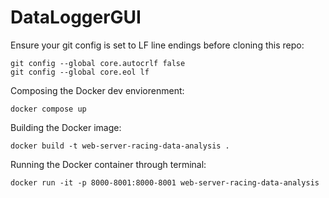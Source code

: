 # DataLoggerGUI
Ensure your git config is set to LF line endings before cloning this repo:
```
git config --global core.autocrlf false
git config --global core.eol lf
```

Composing the Docker dev enviorenment:
```
docker compose up
```

Building the Docker image:
```
docker build -t web-server-racing-data-analysis .
```

Running the Docker container through terminal:
```
docker run -it -p 8000-8001:8000-8001 web-server-racing-data-analysis
```
